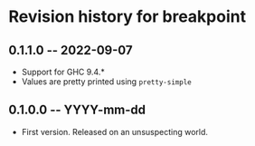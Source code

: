 # Revision history for breakpoint

## 0.1.1.0 -- 2022-09-07

* Support for GHC 9.4.*
* Values are pretty printed using `pretty-simple`

## 0.1.0.0 -- YYYY-mm-dd

* First version. Released on an unsuspecting world.
